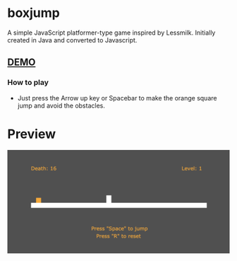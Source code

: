 # boxjump
A simple JavaScript platformer-type game inspired by Lessmilk. Initially created in Java and converted to Javascript.

## [DEMO](http://www.andasan.xyz/)
### How to play
- Just press the Arrow up key or Spacebar to make the orange square jump and avoid the obstacles.

# Preview
![alt text](https://raw.githubusercontent.com/andasan/boxjump/master/assets/img/ss1.png "BoxJump")




